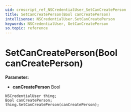 ```yaml
---
uid: crmscript_ref_NSCredentialUser_SetCanCreatePerson
title: SetCanCreatePerson(Bool canCreatePerson)
intellisense: NSCredentialUser.SetCanCreatePerson
keywords: NSCredentialUser, GetCanCreatePerson
so.topic: reference
---
```


# SetCanCreatePerson(Bool canCreatePerson)

**Parameter:** 
 - **canCreatePerson** Bool

```crmscript
NSCredentialUser thing;
Bool canCreatePerson;
thing.SetCanCreatePerson(canCreatePerson);
```

